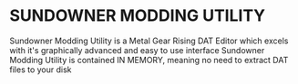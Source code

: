 SUNDOWNER MODDING UTILITY
===========================================

Sundowner Modding Utility is a Metal Gear Rising DAT Editor which excels with it's graphically advanced and easy to use interface
Sundowner Modding Utility is contained IN MEMORY, meaning no need to extract DAT files to your disk
